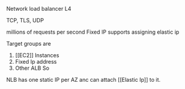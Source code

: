 Network load balancer L4

TCP, TLS, UDP

millions of requests per second
Fixed IP
supports assigning elastic ip

Target groups are
1. [[EC2]] Instances
2. Fixed Ip address
3. Other ALB
So

NLB has one static IP per AZ anc can attach [[Elastic Ip]] to it.


